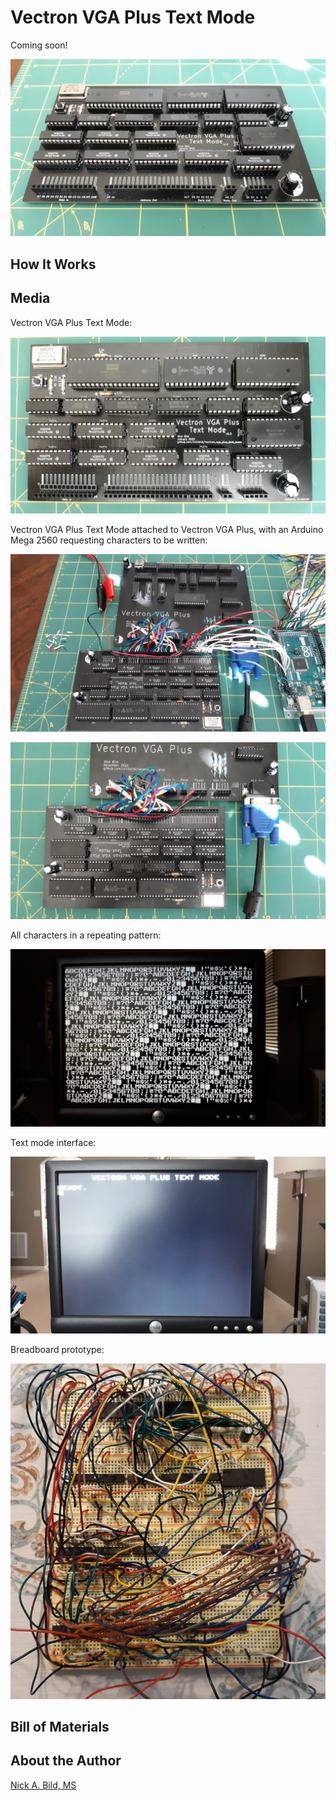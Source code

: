 # Vectron VGA Plus Text Mode

Coming soon!

![](https://raw.githubusercontent.com/nickbild/vectron_vga_plus_text_mode/main/media/text_mode_angle_sm.jpg)

## How It Works

## Media

Vectron VGA Plus Text Mode:

![](https://raw.githubusercontent.com/nickbild/vectron_vga_plus_text_mode/main/media/text_mode_sm.jpg)

Vectron VGA Plus Text Mode attached to Vectron VGA Plus, with an Arduino Mega 2560 requesting characters to be written:

![](https://raw.githubusercontent.com/nickbild/vectron_vga_plus_text_mode/main/media/full_setup_w_arduino_angle_sm.jpg)

![](https://raw.githubusercontent.com/nickbild/vectron_vga_plus_text_mode/main/media/text_mode_with_vga_plus_close_sm.jpg)

All characters in a repeating pattern:

![](https://raw.githubusercontent.com/nickbild/vectron_vga_plus_text_mode/main/media/screenshot_all_chars_sm.jpg)

Text mode interface:

![](https://raw.githubusercontent.com/nickbild/vectron_vga_plus_text_mode/main/media/screenshot_prompt_sm.jpg)

Breadboard prototype:

![](https://raw.githubusercontent.com/nickbild/vectron_vga_plus_text_mode/main/media/breadboard_prototype_sm.jpg)

## Bill of Materials

## About the Author

[Nick A. Bild, MS](https://nickbild79.firebaseapp.com/#!/)

